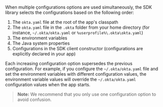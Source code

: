 When multiple çonfigurations options are used simultaneously, the SDK library selects the configurations based on the following order:

1. The `okta.yaml` file at the root of the app's classpath
2. The `okta.yaml` file in the `.okta` folder from your home directory (for instance, `~/.okta/okta.yaml` or `%userprofile%\.okta\okta.yaml`)
3. The environment variables
4. The Java system properties
5. Configurations in the SDK client constructor (configurations are explicitly declared in your app)

Each increasing configuration option supersedes the previous configuration. For example, if you configure the `~/.okta/okta.yaml` file and set the environment variables with different configuration values, the environment variable values will override the `~/.okta/okta.yaml` configuration values when the app starts.

> **Note:** We recommend that you only use one configuration option to avoid confusion.
